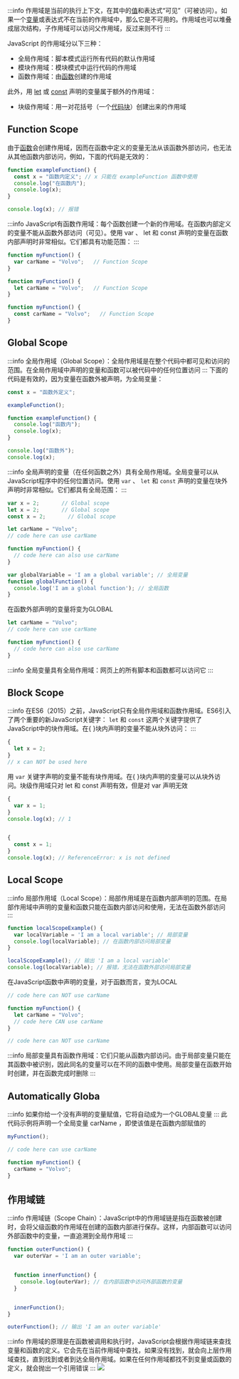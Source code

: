 
:::info
作用域是当前的执行上下文，在其中的[值](https://developer.mozilla.org/zh-CN/docs/Glossary/Value)和表达式“可见”（可被访问）。如果一个[变量](https://developer.mozilla.org/zh-CN/docs/Glossary/Variable)或表达式不在当前的作用域中，那么它是不可用的。作用域也可以堆叠成层次结构，子作用域可以访问父作用域，反过来则不行
:::

JavaScript 的作用域分以下三种：

- 全局作用域：脚本模式运行所有代码的默认作用域
- 模块作用域：模块模式中运行代码的作用域
- 函数作用域：由[函数](https://developer.mozilla.org/zh-CN/docs/Glossary/Function)创建的作用域

此外，用 [let](https://developer.mozilla.org/zh-CN/docs/Web/JavaScript/Reference/Statements/let) 或 [const](https://developer.mozilla.org/zh-CN/docs/Web/JavaScript/Reference/Statements/const) 声明的变量属于额外的作用域：

- 块级作用域：用一对花括号（一个[代码块](https://developer.mozilla.org/zh-CN/docs/Web/JavaScript/Reference/Statements/block)）创建出来的作用域

<a name="b2MbZ"></a>
## Function Scope

由于[函数](https://developer.mozilla.org/zh-CN/docs/Glossary/Function)会创建作用域，因而在函数中定义的变量无法从该函数外部访问，也无法从其他函数内部访问，例如，下面的代码是无效的：
```javascript
function exampleFunction() {
  const x = "函数内定义"; // x 只能在 exampleFunction 函数中使用
  console.log("在函数内");
  console.log(x);
}

console.log(x); // 报错
```

:::info
JavaScript有函数作用域：每个函数创建一个新的作用域。在函数内部定义的变量不能从函数外部访问（可见）。使用 var 、 let 和 const 声明的变量在函数内部声明时非常相似。它们都具有功能范围：
:::
```javascript
function myFunction() {
  var carName = "Volvo";   // Function Scope
}

function myFunction() {
  let carName = "Volvo";   // Function Scope
}

function myFunction() {
  const carName = "Volvo";   // Function Scope
}
```

<a name="vnQPt"></a>
## Global Scope  

:::info
 全局作用域（Global Scope）：全局作用域是在整个代码中都可见和访问的范围。在全局作用域中声明的变量和函数可以被代码中的任何位置访问
:::
下面的代码是有效的，因为变量在函数外被声明，为全局变量：
```javascript
const x = "函数外定义";

exampleFunction();

function exampleFunction() {
  console.log("函数内");
  console.log(x);
}

console.log("函数外");
console.log(x);

```

:::info
全局声明的变量（在任何函数之外）具有全局作用域。全局变量可以从JavaScript程序中的任何位置访问。使用 `var` 、 `let` 和 `const` 声明的变量在块外声明时非常相似。它们都具有全局范围：
:::
```javascript
var x = 2;       // Global scope
let x = 2;       // Global scope
const x = 2;       // Global scope

let carName = "Volvo";
// code here can use carName

function myFunction() {
  // code here can also use carName
}

var globalVariable = 'I am a global variable'; // 全局变量
function globalFunction() {
  console.log('I am a global function'); // 全局函数
}
```

在函数外部声明的变量将变为GLOBAL
```javascript
let carName = "Volvo";
// code here can use carName

function myFunction() {
  // code here can also use carName
}
```

:::info
全局变量具有全局作用域：网页上的所有脚本和函数都可以访问它
:::

<a name="S0drg"></a>
##  Block Scope

:::info
在ES6（2015）之前，JavaScript只有全局作用域和函数作用域。ES6引入了两个重要的新JavaScript关键字： `let` 和 `const` 这两个关键字提供了JavaScript中的块作用域。在{ }块内声明的变量不能从块外访问：
:::
```javascript
{
  let x = 2;
}
// x can NOT be used here
```

用 `var` 关键字声明的变量不能有块作用域。在{ }块内声明的变量可以从块外访问。块级作用域只对 let 和 const 声明有效，但是对 var 声明无效
```javascript
{
  var x = 1;
}
console.log(x); // 1


{
  const x = 1;
}
console.log(x); // ReferenceError: x is not defined

```

<a name="OSVw0"></a>
## Local Scope

:::info
局部作用域（Local Scope）：局部作用域是在函数内部声明的范围。在局部作用域中声明的变量和函数只能在函数内部访问和使用，无法在函数外部访问
:::
```javascript
function localScopeExample() {
  var localVariable = 'I am a local variable'; // 局部变量
  console.log(localVariable); // 在函数内部访问局部变量
}

localScopeExample(); // 输出 'I am a local variable'
console.log(localVariable); // 报错，无法在函数外部访问局部变量
```

在JavaScript函数中声明的变量，对于函数而言，变为LOCAL
```javascript
// code here can NOT use carName

function myFunction() {
  let carName = "Volvo";
  // code here CAN use carName
}

// code here can NOT use carName
```

:::info
局部变量具有函数作用域：它们只能从函数内部访问。由于局部变量只能在其函数中被识别，因此同名的变量可以在不同的函数中使用。局部变量在函数开始时创建，并在函数完成时删除
:::

<a name="ErRbh"></a>
## Automatically Globa

:::info
如果你给一个没有声明的变量赋值，它将自动成为一个GLOBAL变量
:::
此代码示例将声明一个全局变量 carName ，即使该值是在函数内部赋值的
```javascript
myFunction();

// code here can use carName

function myFunction() {
  carName = "Volvo";
}
```


<a name="fNsJ1"></a>
## 作用域链

:::info
作用域链（Scope Chain）：JavaScript中的作用域链是指在函数被创建时，会将父级函数的作用域在创建的函数内部进行保存。这样，内部函数可以访问外部函数中的变量，一直追溯到全局作用域
:::
```javascript
function outerFunction() {
  var outerVar = 'I am an outer variable';


  function innerFunction() {
    console.log(outerVar); // 在内部函数中访问外部函数的变量
  }


  innerFunction();
}

outerFunction(); // 输出 'I am an outer variable'
```

:::info
作用域的原理是在函数被调用和执行时，JavaScript会根据作用域链来查找变量和函数的定义。它会先在当前作用域中查找，如果没有找到，就会向上层作用域查找，直到找到或者到达全局作用域。如果在任何作用域都找不到变量或函数的定义，就会抛出一个引用错误
:::
![](https://cdn.nlark.com/yuque/0/2024/png/35638872/1719754634384-0d0cfae7-9299-4e3f-81a6-6edc303167c6.png#averageHue=%23fafafa&clientId=ub14439db-018f-4&id=gDEI6&originHeight=393&originWidth=644&originalType=binary&ratio=1&rotation=0&showTitle=false&status=done&style=none&taskId=u7cfdc80e-119a-480e-8ba4-5aa1b63aca6)


